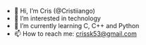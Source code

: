 - 👋 Hi, I’m Cris (@Cristiiango)
- 👀 I’m interested in technology
- 🌱 I’m currently learning C, C++ and Python
- 📫 How to reach me: crissk53@gmail.com
